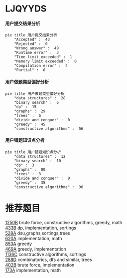 # LJQYYDS

<!-- tabs:start -->



#### **用户提交结果分析**

```mermaid
pie title 用户提交结果分析
    "Accepted" :  43
    "Rejected" :  0
    "Wrong answer" :  49
    "Runtime error" :  3
    "Time limit exceeded" :  1
    "Memory limit exceeded" :  0
    "Compilation error" :  4
    "Partial" :  0
```

#### **用户做题类型偏好分析**

```mermaid
pie title 用户做题类型偏好分析
    "data structures" :  28
    "binary search" :  6
    "dp" :  15
    "graphs" :  29
    "trees" :  6
    "divide and conquer" :  0
    "greedy" :  45
    "constructive algorithms" :  56
```
#### **用户错题知识点分析**

```mermaid
pie title 用户错题知识点分析
    "data structures" :  12
    "binary search" :  10
    "dp" :  3
    "graphs" :  00
    "trees" :  3
    "divide and conquer" :  0
    "greedy" :  35
    "constructive algorithms" :  30
```



<!-- tabs:end -->
# 推荐题目
[1250B](https://codeforces.com/contest/1250/problem/B)		brute force,
                        constructive algorithms,
                        greedy,
                        math		  
[433B](https://codeforces.com/contest/433/problem/B)		dp,
                        implementation,
                        sortings		  
[528A](https://codeforces.com/contest/528/problem/A)		dsu,graphs,sortings,trees		  
[620A](https://codeforces.com/contest/620/problem/A)		implementation,
                        math		  
[853A](https://codeforces.com/contest/853/problem/A)		greedy		  
[469A](https://codeforces.com/contest/469/problem/A)		greedy,
                        implementation		  
[1136C](https://codeforces.com/contest/1136/problem/C)		constructive algorithms,
                        sortings		  
[288D](https://codeforces.com/contest/288/problem/D)		combinatorics,
                        dfs and similar,
                        trees		  
[402B](https://codeforces.com/contest/402/problem/B)		brute force,
                        implementation		  
[173A](https://codeforces.com/contest/173/problem/A)		implementation,
                        math		  
